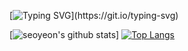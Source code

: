  [![Typing SVG](https://readme-typing-svg.demolab.com?font=Fira+Code&size=30&pause=1000&color=0EF7BE&background=000000&center=true&vCenter=true&width=500&height=200&lines=Hi+there%2C+I'm+seoyeon.)](https://git.io/typing-svg)

[![seoyeon's github stats](https://github-readme-stats.vercel.app/api?username=sonoasy&show_icons=true&theme=radical)] 
[![Top Langs](https://github-readme-stats.vercel.app/api/top-langs/?username=sonoasy&layout=compact&theme=dracula)](https://github.com/metleeha)


